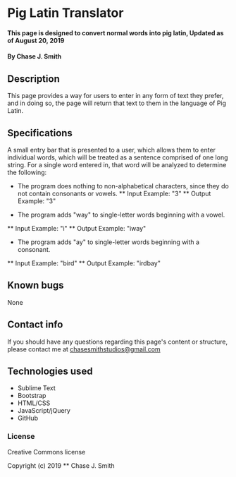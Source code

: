 # Pig Latin Translator

#### This page is designed to convert normal words into pig latin,  Updated as of August 20, 2019

#### By Chase J. Smith

## Description

This page provides a way for users to enter in any form of text they prefer, and in doing so, the page will return that text to them in the language of Pig Latin.

## Specifications

A small entry bar that is presented to a user, which allows them to enter individual words, which will be treated as a sentence comprised of one long string. For a single word entered in, that word will be analyzed to determine the following:

* The program does nothing to non-alphabetical characters, since they do not contain consonants or vowels.
** Input Example: "3"
** Output Example: "3"

* The program adds "way" to single-letter words beginning with a vowel.

** Input Example: "i"
** Output Example: "iway"

* The program adds "ay" to single-letter words beginning with a consonant.

** Input Example: "bird"
** Output Example: "irdbay"

## Known bugs

None

## Contact info

If you should have any questions regarding this page's content or structure, please contact me at chasesmithstudios@gmail.com

## Technologies used

* Sublime Text
* Bootstrap
* HTML/CSS
* JavaScript/jQuery
* GitHub

### License

Creative Commons license

Copyright (c) 2019 ** Chase J. Smith
